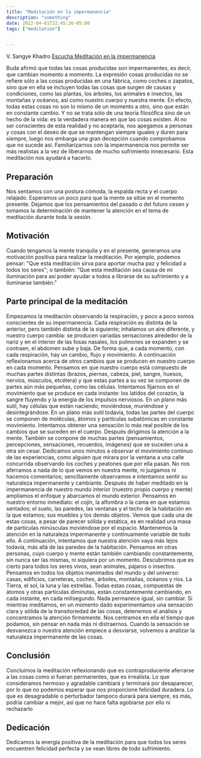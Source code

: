 ```yaml
---
title: "Meditación en la impermanencia"
description: "something"
date: 2022-04-01T22:45:26-05:00
tags: ["meditation"]


---
```

V. Sangye Khadro
[Escucha Meditación en la impermanencia](https://www.yatan.co/audio/meditacionenlaimpermanencia.mp3)


Buda afirmó que todas las cosas producidas son impermanentes, es decir, que cambian
momento a momento. La expresión cosas producidas no se refiere sólo a las cosas
producidas en una fábrica, como coches o zapatos, sino que en ella se incluyen todas las
cosas que surgen de causas y condiciones, como las plantas, los árboles, los animales e
insectos, las montañas y océanos, así como nuestro cuerpo y nuestra mente. En efecto,
todas estas cosas no son lo mismo de un momento a otro, sino que están en constante
cambio. Y no se trata sólo de una teoría filosófica sino de un hecho de la vida: es la
verdadera manera en que las cosas existen. Al no ser conscientes de esta realidad y no
aceptarla, nos apegamos a personas y cosas con el deseo de que se mantengan siempre
iguales y duren para siempre, luego nos embarga una gran decepción cuando
comprobamos que no sucede así. Familiarizarnos con la impermanencia nos permite ser
más realistas a la vez de liberarnos de mucho sufrimiento innecesario. Esta meditación nos
ayudará a hacerlo.

## Preparación
Nos sentamos con una postura cómoda, la espalda recta y el cuerpo relajado.
Esperamos un poco para que la mente se sitúe en el momento presente. Dejamos que
los pensamientos del pasado o del futuro cesen y tomamos la determinación de mantener la
atención en el tema de meditación durante toda la sesión.

## Motivación
Cuando tengamos la mente tranquila y en el presente, generamos una motivación
positiva para realizar la meditación. Por ejemplo, podemos pensar: "Que esta meditación
sirva para aportar mucha paz y felicidad a todos los seres"; o también: "Que esta
meditación sea causa de mi iluminación para así poder ayudar a todos a librarse de su
sufrimiento y a iluminarse también."

## Parte principal de la meditación
Empezamos la meditación observando la respiración, y poco a poco somos
conscientes de su impermanencia. Cada respiración es distinta de la anterior, pero también
distinta de la siguiente; inhalamos un aire diferente, y nuestro cuerpo cambia: se producen
variadas sensaciones alrededor de la nariz y en el interior de las fosas nasales, los pulmones
se expanden y se contraen, el abdomen sube y baja. De forma que, a cada momento, con
cada respiración, hay un cambio, flujo y movimiento.
A continuación reflexionamos acerca de otros cambios que se producen en nuestro
cuerpo en cada momento. Pensamos en que nuestro cuerpo está compuesto de muchas
partes distintas (brazos, piernas, cabeza, piel, sangre, huesos, nervios, músculos, etcétera) y
que estas partes a su vez se componen de partes aún más pequeñas, como las células.
Intentamos fijarnos en el movimiento que se produce en cada instante: los latidos del corazón, la sangre fluyendo y la energía de los impulsos nerviosos. En un plano más sutil,
hay células que están naciendo, moviéndose, muriéndose y desintegrándose.
En un plano más sutil todavía, todas las partes del cuerpo se componen de moléculas,
átomos y partículas subatómicas en constante movimiento. Intentamos obtener una
sensación lo más real posible de los cambios que se suceden en el cuerpo.
Después dirigimos la atención a la mente. También se compone de muchas partes
(pensamientos, percepciones, sensaciones, recuerdos, imágenes) que se suceden una a otra
sin cesar. Dedicamos unos minutos a observar el movimiento continuo de las experiencias,
como alguien que mirara por la ventana a una calle concurrida observando los coches y peatones que por ella pasan. No nos aferramos a nada de lo que vemos en nuestra mente, ni juzgamos ni hacemos comentarios; sencillamente observamos e intentamos sentir su naturaleza impermanente y cambiante.
Después de haber meditado en la impermanencia de nuestro mundo interior (nuestro propio cuerpo y mente) ampliamos el enfoque y abarcamos el mundo exterior. Pensamos
en nuestro entorno inmediato: el cojín, la alfombra o la cama en que estamos sentados; el suelo, las paredes, las ventanas y el techo de la habitación en la que estamos; sus muebles y
los demás objetos. Vemos que cada una de estas cosas, a pesar de parecer sólida y estática, es en realidad una masa de partículas minúsculas moviéndose por el espacio. Mantenemos
la atención en la naturaleza impermanente y continuamente variable de todo ello.
A continuación, intentamos que nuestra atención vaya más lejos todavía, más allá de las paredes de la habitación. Pensamos en otras personas, cuyo cuerpo y mente están
también cambiando constantemente, sin nunca ser las mismas, ni siquiera por un momento. Descubrimos que es cierto para todos los seres vivos, sean animales, pájaros o
insectos.
Pensamos en todos los objetos inanimados del mundo y del universo: casas, edificios,
carreteras, coches, árboles, montañas, océanos y ríos. La Tierra, el sol, la luna y las estrellas.
Todas estas cosas, compuestas de átomos y otras partículas diminutas, están constantemente cambiando, en cada instante, en cada milisegundo. Nada permanece igual,
sin cambiar. Si mientras meditamos, en un momento dado experimentamos una sensación clara y
sólida de la transitoriedad de las cosas, detenemos el análisis y concentramos la atención firmemente. Nos centramos en ella el tiempo que podamos, sin pensar en nada más ni
distraernos.
Cuando la sensación se desvanezca o nuestra atención empiece a desviarse, volvemos
a analizar la naturaleza impermanente de las cosas.

## Conclusión
Concluimos la meditación reflexionando que es contraproducente aferrarse a las cosas como si fueran permanentes, que es irrealista. Lo que consideramos hermoso y agradable
cambiará y terminará por desaparecer, por lo que no podemos esperar que nos proporcione felicidad duradera. Lo que es desagradable o perturbador tampoco durará para siempre, es
más, podría cambiar a mejor, así que no hace falta agobiarse por ello ni rechazarlo


## Dedicación
Dedicamos la energía positiva de la meditación para que todos los seres encuentren
felicidad perfecta y se vean libres de todo sufrimiento.